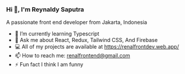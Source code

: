### Hi 👋, I'm Reynaldy Saputra 

A passionate front end developer from Jakarta, Indonesia

- 🌱    I’m currently learning Typescript
- 💬    Ask me about React, Redux, Tailwind CSS, And Firebase
- 💻    All of my projects are available at https://renalfrontdev.web.app/
- 📫    How to reach me: renalfrontend@gmail.com
- ⚡     Fun fact I think I am funny 

